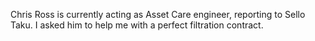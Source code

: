Chris Ross is currently acting as Asset Care engineer, reporting to Sello Taku. I asked him to help me with a perfect filtration contract.